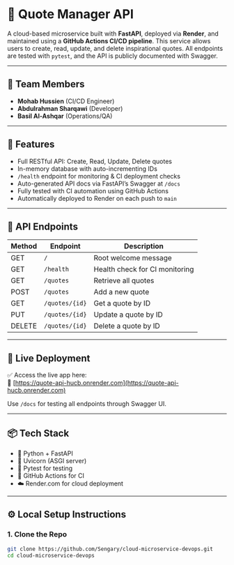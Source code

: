 # 📝 Quote Manager API

A cloud-based microservice built with **FastAPI**, deployed via **Render**, and maintained using a **GitHub Actions CI/CD pipeline**. This service allows users to create, read, update, and delete inspirational quotes. All endpoints are tested with `pytest`, and the API is publicly documented with Swagger.

---

## 👥 Team Members

- **Mohab Hussien** (CI/CD Engineer)  
- **Abdulrahman Sharqawi** (Developer)  
- **Basil Al-Ashqar** (Operations/QA)

---

## 🔧 Features

- Full RESTful API: Create, Read, Update, Delete quotes
- In-memory database with auto-incrementing IDs
- `/health` endpoint for monitoring & CI deployment checks
- Auto-generated API docs via FastAPI’s Swagger at `/docs`
- Fully tested with CI automation using GitHub Actions
- Automatically deployed to Render on each push to `main`

---

## 📖 API Endpoints

| Method | Endpoint           | Description                     |
|--------|--------------------|---------------------------------|
| GET    | `/`                | Root welcome message            |
| GET    | `/health`          | Health check for CI monitoring |
| GET    | `/quotes`          | Retrieve all quotes             |
| POST   | `/quotes`          | Add a new quote                 |
| GET    | `/quotes/{id}`     | Get a quote by ID               |
| PUT    | `/quotes/{id}`     | Update a quote by ID            |
| DELETE | `/quotes/{id}`     | Delete a quote by ID            |

---

## 🚀 Live Deployment

✅ Access the live app here:  
🔗 [https://quote-api-hucb.onrender.com](https://quote-api-hucb.onrender.com)

Use `/docs` for testing all endpoints through Swagger UI.

---

## 📦 Tech Stack

- 🐍 Python + FastAPI
- 🚀 Uvicorn (ASGI server)
- 🧪 Pytest for testing
- 🔁 GitHub Actions for CI
- ☁️ Render.com for cloud deployment

---

## ⚙️ Local Setup Instructions

### 1. Clone the Repo
```bash
git clone https://github.com/Sengary/cloud-microservice-devops.git
cd cloud-microservice-devops

